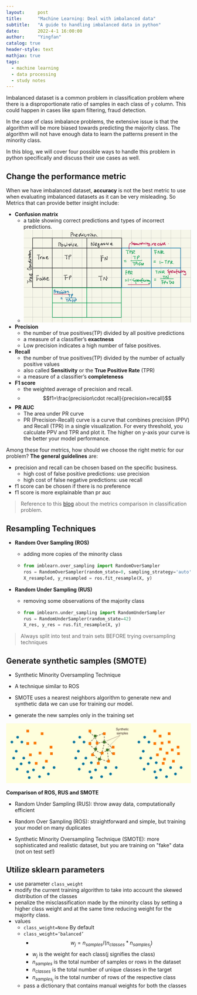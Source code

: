 ```yaml
---
layout:     post
title:      "Machine Learning: Deal with imbalanced data"
subtitle:   "A guide to handling imbalanced data in python"
date:       2022-4-1 16:00:00
author:     "Yingfan"
catalog: true
header-style: text
mathjax: true
tags:
  - machine learning
  - data processing
  - study notes
---
```


Imbalanced dataset is a common problem in classification problem where there is a disproportionate ratio of samples in each class of ``y`` column. This could happen in cases like spam filtering, fraud detection. 

In the case of class imbalance problems, the extensive issue is that the algorithm will be more biased towards predicting the majority class. The algorithm will not have enough data to learn the patterns present in the minority class.

In this blog, we will cover four possible ways to handle this problem in python specifically and discuss their use cases as well.

## Change the performance metric

When we have imbalanced dataset, **accuracy** is not the best metric to use when evaluating imbalanced datasets as it can be very misleading.  So Metrics that can provide better insight include:

- **Confusion matrix**
  - a table showing correct predictions and types of incorrect predictions.
  - ![](/img/in-post/post-confusion-matrix.png)
- **Precision**
  - the number of true positives(TP) divided by all positive predictions
  - a measure of a classifier’s **exactness**
  - Low precision indicates a high number of false positives.
- **Recall**
  - the number of true positives(TP) divided by the number of actually positive values
  - also called **Sensitivity** or the **True Positive Rate** (TPR)
  - a measure of a classifier’s **completeness**
- **F1 score**
  - the weighted average of precision and recall.
  - $$f1=\frac{precision\cdot recall}{precision+recall}$$
- **PR AUC**
  - The area under PR curve
  - PR (Precision-Recall) curve is a curve that combines precision (PPV) and Recall (TPR) in a single visualization. For every threshold, you calculate PPV and TPR and plot it. The higher on y-axis your curve is the better your model performance.

Among these four metrics, how should we choose the right metric for our problem? **The general guidelines** are:

- precision and recall can be chosen based on the specific business. 
  - high cost of false positive predictions: use precision
  - high cost of false negative predictions: use recall
- f1 score can be chosen if there is no preference
- f1 score is more explainable than pr auc

> Reference to this [blog]() about the metrics comparison in classification problem.

## Resampling Techniques

- **Random Over Sampling (ROS)**

  - adding more copies of the minority class

  - ```python
    from imblearn.over_sampling import RandomOverSampler
    ros = RandomOverSampler(random_state=0, sampling_strategy='auto')
    X_resampled, y_resampled = ros.fit_resample(X, y)
    ```

- **Random Under Sampling (RUS)**

  - removing some observations of the majority class

  - ```python
    from imblearn.under_sampling import RandomUnderSampler
    rus = RandomUnderSampler(random_state=42)
    X_res, y_res = rus.fit_resample(X, y)
    ```

> Always split into test and train sets BEFORE trying oversampling techniques

## Generate synthetic samples (SMOTE)

- Synthetic Minority Oversampling Technique

- A technique similar to ROS

- SMOTE uses a nearest neighbors algorithm to generate new and synthetic data we can use for training our model.

-  generate the new samples only in the training set 

  ![](/img/in-post/post-smote.jpg)

**Comparison of ROS, RUS and SMOTE**

- Random Under Sampling (RUS): throw away data, computationally efficient

- Random Over Sampling (ROS): straightforward and simple, but training your model on many duplicates

- Synthetic Minority Oversampling Technique (SMOTE): more sophisticated and realistic dataset, but you are training on "fake" data (not on test set!)

## Utilize sklearn parameters

- use parameter ``class_weight``
- modify the current training algorithm to take into account the skewed distribution of the classes
- penalize the misclassification made by the minority class by setting a higher class weight and at the same time reducing weight for the majority class.
- values
  - ``class_weight=None`` By default
  - ``class_weight=‘balanced’ ``
    - $$w_j=n_{samples} / (n_{classes} * n_{samples_j})$$
    - $w_j$ is the weight for each class(j signifies the class)
    - $n_{samples}$ is the total number of samples or rows in the dataset
    - $n_{classes}$ is the total number of unique classes in the target
    - $n_{samples_j}$ is the total number of rows of the respective class
  - pass a dictionary that contains manual weights for both the classes



